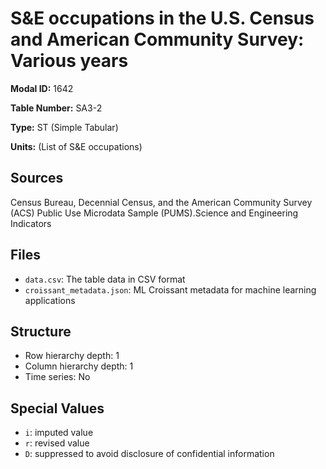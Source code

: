 # S&E occupations in the U.S. Census and American Community Survey: Various years

**Modal ID:** 1642

**Table Number:** SA3-2

**Type:** ST (Simple Tabular)

**Units:** (List of S&E occupations)

## Sources

Census Bureau, Decennial Census, and the American Community Survey (ACS) Public Use Microdata Sample (PUMS).Science and Engineering Indicators

## Files

- `data.csv`: The table data in CSV format
- `croissant_metadata.json`: ML Croissant metadata for machine learning applications

## Structure

- Row hierarchy depth: 1
- Column hierarchy depth: 1
- Time series: No

## Special Values

- `i`: imputed value
- `r`: revised value
- `D`: suppressed to avoid disclosure of confidential information
